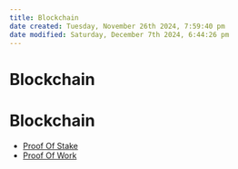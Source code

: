 ```yaml
---
title: Blockchain
date created: Tuesday, November 26th 2024, 7:59:40 pm
date modified: Saturday, December 7th 2024, 6:44:26 pm
---
```


# Blockchain

# Blockchain

- [Proof Of Stake](proof-of-stake.md)
- [Proof Of Work](proof-of-work.md)
